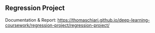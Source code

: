## Regression Project

Documentation & Report: https://thomaschiari.github.io/deep-learning-coursework/regression-project/regression-project/
